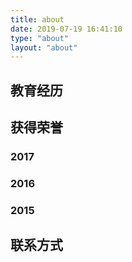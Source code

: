 ```yaml
---
title: about
date: 2019-07-19 16:41:10
type: "about"
layout: "about"
---
```



## 教育经历
<!-- * <b>硕士 计算机科学与技术</b>
华东师范大学
2018/06 - 现在
* <b>本科 计算机科学与技术</b>
华东师范大学
2014/09 - 2018/06
<b>综合排名专业第一</b> -->

## 获得荣誉
### 2017
<!-- * <b>金牌</b>
ACM-ICPC全国邀请赛（陕西）
* <b>特等奖学金</b>
大三学年
* <b>二等奖</b>
蓝桥杯C++组（上海）
* <b>团体一等奖</b>
中国高校计算机大赛-团体程序设计天梯赛
* <b>高校一等奖</b>
中国高校计算机大赛-团体程序设计天梯赛 -->

### 2016
<!-- * <b>银牌</b>
ACM-ICPC亚洲区域赛（青岛）
* <b>铜牌</b>
ACM-CCPC总决赛（宁波）
* <b>铜牌</b>
ACM-CCPC（杭州）
* <b>一等奖学金</b>
大二学年 -->

### 2015
<!-- * <b>国家奖学金</b>
大一学年
* <b>铜牌</b>
ACM-ICPC亚洲区域赛（上海）
* <b>铜牌</b>
ACM-ICPC上海大都会赛 -->

## 联系方式
<!-- * <b>电子邮箱</b>
godweiyang@gmail.com
i@godweiyang.com
792321264@qq.com
* <b>地址</b>
上海市普陀区中山北路3663号理科大楼B906，邮编200062
* <b>QQ 技术交流群</b>
864832264 -->

<!-- ![](/medias/contact.jpg) -->